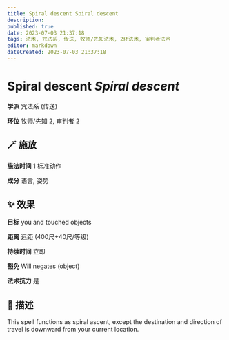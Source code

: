 ```yaml
---
title: Spiral descent Spiral descent
description: 
published: true
date: 2023-07-03 21:37:18
tags: 法术, 咒法系, 传送, 牧师/先知法术, 2环法术, 审判者法术
editor: markdown
dateCreated: 2023-07-03 21:37:18
---
```


# **Spiral descent** *Spiral descent*

**学派** 咒法系 (传送) 

**环位** 牧师/先知 2, 审判者 2

## 🪄 施放

**施法时间** 1 标准动作

**成分** 语言, 姿势

## ✨ 效果 

**目标** you and touched objects 

**距离** 远距 (400尺+40尺/等级)  

**持续时间** 立即 

**豁免** Will negates (object)

**法术抗力** 是

## 📖 描述

This spell functions as spiral ascent, except the destination and direction of travel is downward from your current location.
    